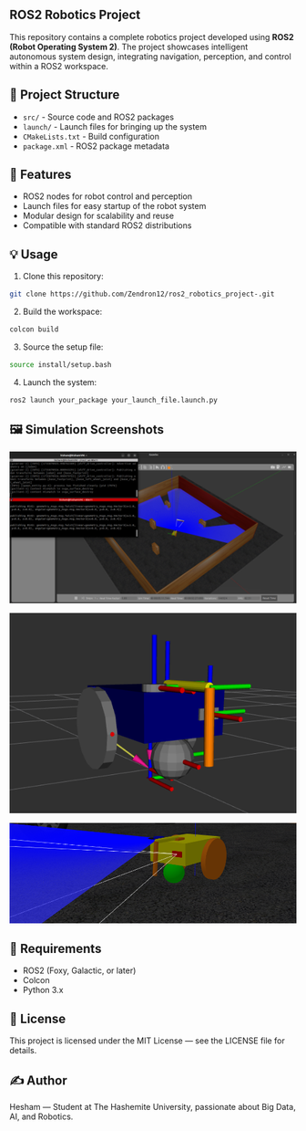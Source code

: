 ## ROS2 Robotics Project

This repository contains a complete robotics project developed using **ROS2 (Robot Operating System 2)**. The project showcases intelligent autonomous system design, integrating navigation, perception, and control within a ROS2 workspace.

## 📁 Project Structure

* `src/` - Source code and ROS2 packages
* `launch/` - Launch files for bringing up the system
* `CMakeLists.txt` - Build configuration
* `package.xml` - ROS2 package metadata

## 🚀 Features

* ROS2 nodes for robot control and perception
* Launch files for easy startup of the robot system
* Modular design for scalability and reuse
* Compatible with standard ROS2 distributions

## 💡 Usage

1. Clone this repository:

```bash
git clone https://github.com/Zendron12/ros2_robotics_project-.git
```

2. Build the workspace:

```bash
colcon build
```

3. Source the setup file:

```bash
source install/setup.bash
```

4. Launch the system:

```bash
ros2 launch your_package your_launch_file.launch.py
```

## 🖼️ Simulation Screenshots

![Simulation 1](https://github.com/Zendron12/ros2_robotics_project-/blob/main/images/image.png?raw=true)

![Simulation 2](https://github.com/Zendron12/ros2_robotics_project-/blob/main/images/image2.png?raw=true)

![Simulation 3](https://github.com/Zendron12/ros2_robotics_project-/blob/main/images/image3.png?raw=true)

## 📌 Requirements

* ROS2 (Foxy, Galactic, or later)
* Colcon
* Python 3.x

## 📄 License

This project is licensed under the MIT License — see the LICENSE file for details.

## ✍️ Author

Hesham — Student at The Hashemite University, passionate about Big Data, AI, and Robotics.
